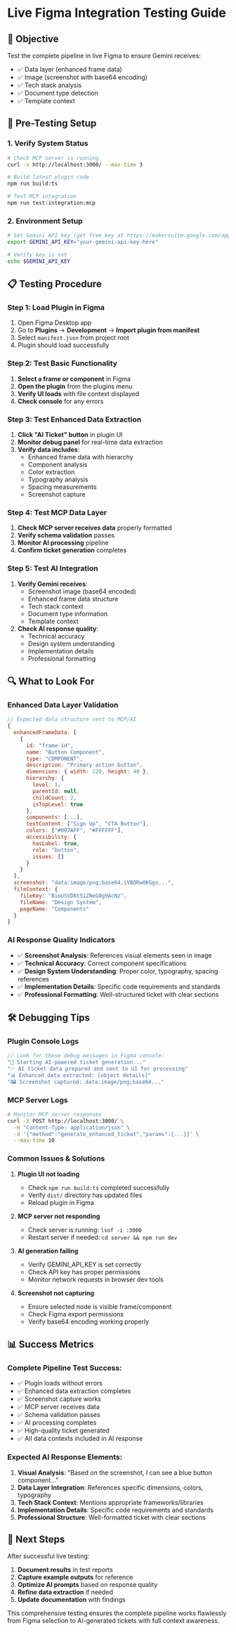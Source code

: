# Live Figma Integration Testing Guide

## 🎯 Objective
Test the complete pipeline in live Figma to ensure Gemini receives:
- ✅ Data layer (enhanced frame data)
- ✅ Image (screenshot with base64 encoding) 
- ✅ Tech stack analysis
- ✅ Document type detection
- ✅ Template context

## 🚀 Pre-Testing Setup

### 1. Verify System Status
```bash
# Check MCP server is running
curl -s http://localhost:3000/ --max-time 3

# Build latest plugin code  
npm run build:ts

# Test MCP integration
npm run test:integration:mcp
```

### 2. Environment Setup
```bash
# Set Gemini API key (get free key at https://makersuite.google.com/app/apikey)
export GEMINI_API_KEY="your-gemini-api-key-here"

# Verify key is set
echo $GEMINI_API_KEY
```

## 📋 Testing Procedure

### Step 1: Load Plugin in Figma
1. Open Figma Desktop app
2. Go to **Plugins** → **Development** → **Import plugin from manifest**
3. Select `manifest.json` from project root
4. Plugin should load successfully

### Step 2: Test Basic Functionality
1. **Select a frame or component** in Figma
2. **Open the plugin** from the plugins menu
3. **Verify UI loads** with file context displayed
4. **Check console** for any errors

### Step 3: Test Enhanced Data Extraction
1. **Click "AI Ticket" button** in plugin UI
2. **Monitor debug panel** for real-time data extraction
3. **Verify data includes**:
   - Enhanced frame data with hierarchy
   - Component analysis
   - Color extraction
   - Typography analysis  
   - Spacing measurements
   - Screenshot capture

### Step 4: Test MCP Data Layer
1. **Check MCP server receives data** properly formatted
2. **Verify schema validation** passes
3. **Monitor AI processing** pipeline
4. **Confirm ticket generation** completes

### Step 5: Test AI Integration
1. **Verify Gemini receives**:
   - Screenshot image (base64 encoded)
   - Enhanced frame data structure
   - Tech stack context
   - Document type information
   - Template context
2. **Check AI response quality**:
   - Technical accuracy
   - Design system understanding
   - Implementation details
   - Professional formatting

## 🔍 What to Look For

### Enhanced Data Layer Validation
```javascript
// Expected data structure sent to MCP/AI
{
  enhancedFrameData: [
    {
      id: "frame-id",
      name: "Button Component",
      type: "COMPONENT",
      description: "Primary action button",
      dimensions: { width: 120, height: 40 },
      hierarchy: {
        level: 1,
        parentId: null,
        childCount: 2,
        isTopLevel: true
      },
      components: [...],
      textContent: ["Sign Up", "CTA Button"],
      colors: ["#007AFF", "#FFFFFF"],
      accessibility: {
        hasLabel: true,
        role: "button",
        issues: []
      }
    }
  ],
  screenshot: "data:image/png;base64,iVBORw0KGgo...",
  fileContext: {
    fileKey: "BioUSVD6t51ZNeG0g9AcNz",
    fileName: "Design System",
    pageName: "Components"
  }
}
```

### AI Response Quality Indicators
- ✅ **Screenshot Analysis**: References visual elements seen in image
- ✅ **Technical Accuracy**: Correct component specifications
- ✅ **Design System Understanding**: Proper color, typography, spacing references
- ✅ **Implementation Details**: Specific code requirements and standards
- ✅ **Professional Formatting**: Well-structured ticket with clear sections

## 🛠️ Debugging Tips

### Plugin Console Logs
```javascript
// Look for these debug messages in Figma console:
"🤖 Starting AI-powered ticket generation..."
"✅ AI ticket data prepared and sent to UI for processing"
"📊 Enhanced data extracted: [object details]"
"🖼️ Screenshot captured: data:image/png;base64..."
```

### MCP Server Logs  
```bash
# Monitor MCP server responses
curl -X POST http://localhost:3000/ \
  -H "Content-Type: application/json" \
  -d '{"method":"generate_enhanced_ticket","params":{...}}' \
  --max-time 10
```

### Common Issues & Solutions

1. **Plugin UI not loading**
   - Check `npm run build:ts` completed successfully
   - Verify `dist/` directory has updated files
   - Reload plugin in Figma

2. **MCP server not responding**
   - Check server is running: `lsof -i :3000`
   - Restart server if needed: `cd server && npm run dev`

3. **AI generation failing**
   - Verify GEMINI_API_KEY is set correctly
   - Check API key has proper permissions
   - Monitor network requests in browser dev tools

4. **Screenshot not capturing**
   - Ensure selected node is visible frame/component
   - Check Figma export permissions
   - Verify base64 encoding working properly

## 📊 Success Metrics

### Complete Pipeline Test Success:
- ✅ Plugin loads without errors
- ✅ Enhanced data extraction completes
- ✅ Screenshot capture works
- ✅ MCP server receives data
- ✅ Schema validation passes
- ✅ AI processing completes
- ✅ High-quality ticket generated
- ✅ All data contexts included in AI response

### Expected AI Response Elements:
1. **Visual Analysis**: "Based on the screenshot, I can see a blue button component..."
2. **Data Layer Integration**: References specific dimensions, colors, typography
3. **Tech Stack Context**: Mentions appropriate frameworks/libraries
4. **Implementation Details**: Specific code requirements and standards
5. **Professional Structure**: Well-formatted ticket with clear sections

## 🎯 Next Steps

After successful live testing:
1. **Document results** in test reports
2. **Capture example outputs** for reference
3. **Optimize AI prompts** based on response quality
4. **Refine data extraction** if needed
5. **Update documentation** with findings

This comprehensive testing ensures the complete pipeline works flawlessly from Figma selection to AI-generated tickets with full context awareness.